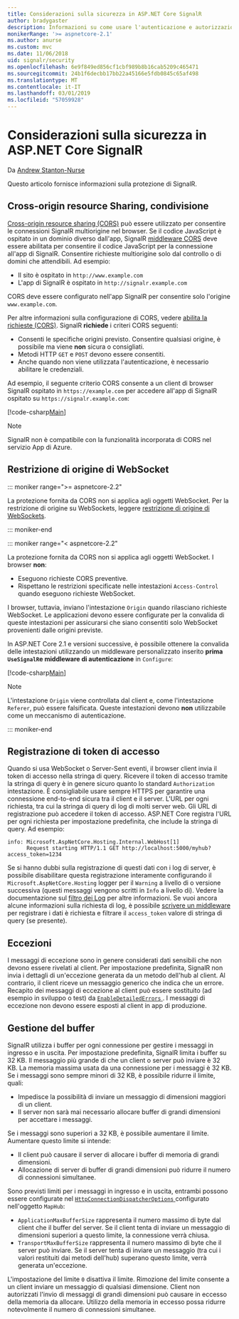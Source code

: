 ```yaml
---
title: Considerazioni sulla sicurezza in ASP.NET Core SignalR
author: bradygaster
description: Informazioni su come usare l'autenticazione e autorizzazione in ASP.NET Core SignalR.
monikerRange: '>= aspnetcore-2.1'
ms.author: anurse
ms.custom: mvc
ms.date: 11/06/2018
uid: signalr/security
ms.openlocfilehash: 6e9f849ed856cf1cbf989b8b16cab5209c465471
ms.sourcegitcommit: 24b1f6decbb17bb22a45166e5fdb0845c65af498
ms.translationtype: MT
ms.contentlocale: it-IT
ms.lasthandoff: 03/01/2019
ms.locfileid: "57059928"
---
```

# <a name="security-considerations-in-aspnet-core-signalr"></a>Considerazioni sulla sicurezza in ASP.NET Core SignalR

Da [Andrew Stanton-Nurse](https://twitter.com/anurse)

Questo articolo fornisce informazioni sulla protezione di SignalR.

## <a name="cross-origin-resource-sharing"></a>Cross-origin resource Sharing, condivisione

[Cross-origin resource sharing (CORS)](https://www.w3.org/TR/cors/) può essere utilizzato per consentire le connessioni SignalR multiorigine nel browser. Se il codice JavaScript è ospitato in un dominio diverso dall'app, SignalR [middleware CORS](xref:security/cors) deve essere abilitata per consentire il codice JavaScript per la connessione all'app di SignalR. Consentire richieste multiorigine solo dal controllo o di domini che attendibili. Ad esempio:

* Il sito è ospitato in `http://www.example.com`
* L'app di SignalR è ospitato in `http://signalr.example.com`

CORS deve essere configurato nell'app SignalR per consentire solo l'origine `www.example.com`.

Per altre informazioni sulla configurazione di CORS, vedere [abilita la richieste (CORS)](xref:security/cors). SignalR **richiede** i criteri CORS seguenti:

* Consenti le specifiche origini previsto. Consentire qualsiasi origine, è possibile ma viene **non** sicura o consigliati.
* Metodi HTTP `GET` e `POST` devono essere consentiti.
* Anche quando non viene utilizzata l'autenticazione, è necessario abilitare le credenziali.

Ad esempio, il seguente criterio CORS consente a un client di browser SignalR ospitato in `https://example.com` per accedere all'app di SignalR ospitato su `https://signalr.example.com`:

[!code-csharp[Main](security/sample/Startup.cs?name=snippet1)]

> [!NOTE]
> SignalR non è compatibile con la funzionalità incorporata di CORS nel servizio App di Azure.

## <a name="websocket-origin-restriction"></a>Restrizione di origine di WebSocket

::: moniker range=">= aspnetcore-2.2"

La protezione fornita da CORS non si applica agli oggetti WebSocket. Per la restrizione di origine su WebSockets, leggere [restrizione di origine di WebSockets](xref:fundamentals/websockets#websocket-origin-restriction).

::: moniker-end

::: moniker range="< aspnetcore-2.2"

La protezione fornita da CORS non si applica agli oggetti WebSocket. I browser **non**:

* Eseguono richieste CORS preventive.
* Rispettano le restrizioni specificate nelle intestazioni `Access-Control` quando eseguono richieste WebSocket.

I browser, tuttavia, inviano l'intestazione `Origin` quando rilasciano richieste WebSocket. Le applicazioni devono essere configurate per la convalida di queste intestazioni per assicurarsi che siano consentiti solo WebSocket provenienti dalle origini previste.

In ASP.NET Core 2.1 e versioni successive, è possibile ottenere la convalida delle intestazioni utilizzando un middleware personalizzato inserito **prima `UseSignalR`e middleware di autenticazione** in `Configure`:

[!code-csharp[Main](security/sample/Startup.cs?name=snippet2)]

> [!NOTE]
> L'intestazione `Origin` viene controllata dal client e, come l'intestazione `Referer`, può essere falsificata. Queste intestazioni devono **non** utilizzabile come un meccanismo di autenticazione.

::: moniker-end

## <a name="access-token-logging"></a>Registrazione di token di accesso

Quando si usa WebSocket o Server-Sent eventi, il browser client invia il token di accesso nella stringa di query. Ricevere il token di accesso tramite la stringa di query è in genere sicuro quanto lo standard `Authorization` intestazione. È consigliabile usare sempre HTTPS per garantire una connessione end-to-end sicura tra il client e il server. L'URL per ogni richiesta, tra cui la stringa di query di log di molti server web. Gli URL di registrazione può accedere il token di accesso. ASP.NET Core registra l'URL per ogni richiesta per impostazione predefinita, che include la stringa di query. Ad esempio:

```
info: Microsoft.AspNetCore.Hosting.Internal.WebHost[1]
      Request starting HTTP/1.1 GET http://localhost:5000/myhub?access_token=1234
```

Se si hanno dubbi sulla registrazione di questi dati con i log di server, è possibile disabilitare questa registrazione interamente configurando il `Microsoft.AspNetCore.Hosting` logger per il `Warning` a livello di o versione successiva (questi messaggi vengono scritti in `Info` a livello di). Vedere la documentazione sul [filtro dei Log](xref:fundamentals/logging/index#log-filtering) per altre informazioni. Se vuoi ancora alcune informazioni sulla richiesta di log, è possibile [scrivere un middleware](xref:fundamentals/middleware/write) per registrare i dati è richiesta e filtrare il `access_token` valore di stringa di query (se presente).

## <a name="exceptions"></a>Eccezioni

I messaggi di eccezione sono in genere considerati dati sensibili che non devono essere rivelati al client. Per impostazione predefinita, SignalR non invia i dettagli di un'eccezione generata da un metodo dell'hub al client. Al contrario, il client riceve un messaggio generico che indica che un errore. Recapito dei messaggi di eccezione al client può essere sostituito (ad esempio in sviluppo o test) da [ `EnableDetailedErrors` ](xref:signalr/configuration#configure-server-options). I messaggi di eccezione non devono essere esposti al client in app di produzione.

## <a name="buffer-management"></a>Gestione del buffer

SignalR utilizza i buffer per ogni connessione per gestire i messaggi in ingresso e in uscita. Per impostazione predefinita, SignalR limita i buffer su 32 KB. Il messaggio più grande di che un client o server può inviare è 32 KB. La memoria massima usata da una connessione per i messaggi è 32 KB. Se i messaggi sono sempre minori di 32 KB, è possibile ridurre il limite, quali:

* Impedisce la possibilità di inviare un messaggio di dimensioni maggiori di un client.
* Il server non sarà mai necessario allocare buffer di grandi dimensioni per accettare i messaggi.

Se i messaggi sono superiori a 32 KB, è possibile aumentare il limite. Aumentare questo limite si intende:

* Il client può causare il server di allocare i buffer di memoria di grandi dimensioni.
* Allocazione di server di buffer di grandi dimensioni può ridurre il numero di connessioni simultanee.

Sono previsti limiti per i messaggi in ingresso e in uscita, entrambi possono essere configurate nel [ `HttpConnectionDispatcherOptions` ](xref:signalr/configuration#configure-server-options) configurato nell'oggetto `MapHub`:

* `ApplicationMaxBufferSize` rappresenta il numero massimo di byte dal client che il buffer del server. Se il client tenta di inviare un messaggio di dimensioni superiori a questo limite, la connessione verrà chiusa.
* `TransportMaxBufferSize` rappresenta il numero massimo di byte che il server può inviare. Se il server tenta di inviare un messaggio (tra cui i valori restituiti dai metodi dell'hub) superano questo limite, verrà generata un'eccezione.

L'impostazione del limite `0` disattiva il limite. Rimozione del limite consente a un client inviare un messaggio di qualsiasi dimensione. Client non autorizzati l'invio di messaggi di grandi dimensioni può causare in eccesso della memoria da allocare. Utilizzo della memoria in eccesso possa ridurre notevolmente il numero di connessioni simultanee.
